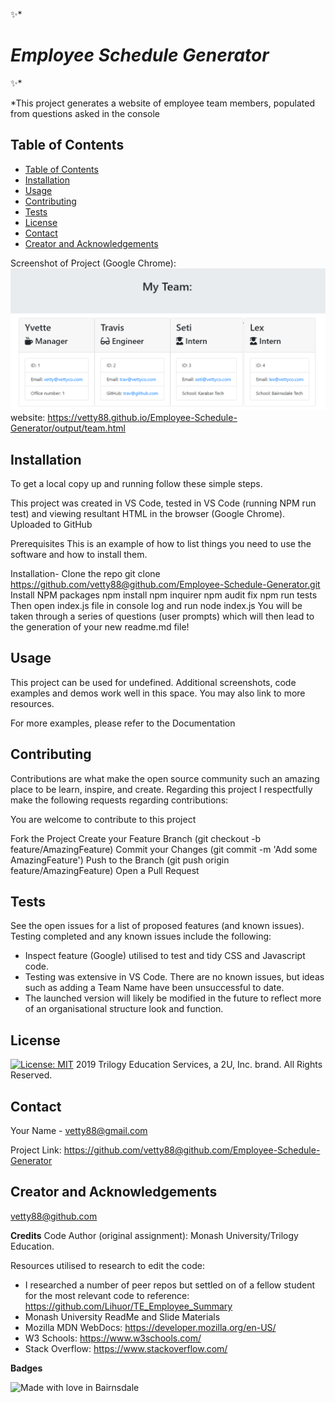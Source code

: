 ✨* *<h1>  Employee Schedule Generator </h1>* ✨*

*This project generates a website of employee team members, populated from questions asked in the console
  
   <!-- TABLE OF CONTENTS -->
## Table of Contents

- [Table of Contents](#table-of-contents)
- [Installation](#installation)
- [Usage](#usage)
- [Contributing](#contributing)
- [Tests](#tests)
- [License](#license)
- [Contact](#contact)
- [Creator and Acknowledgements](#creator-and-acknowledgements)

Screenshot of Project (Google Chrome): 
![Screenshot](Screen.PNG?raw=true "Screenshot")
website: https://vetty88.github.io/Employee-Schedule-Generator/output/team.html


## Installation
To get a local copy up and running follow these simple steps.

This project was created in VS Code, tested in VS Code (running NPM run test) and viewing resultant HTML in the browser (Google Chrome). Uploaded to GitHub

Prerequisites
This is an example of how to list things you need to use the software and how to install them.

Installation-
  Clone the repo
    git clone https://github.com/vetty88@github.com/Employee-Schedule-Generator.git
  Install NPM packages
    npm install
    npm inquirer
    npm audit fix
    npm run tests
  Then open index.js file in console log and run
    node index.js
  You will be taken through a series of questions (user prompts) which will then lead to the generation of your new readme.md file!


## Usage

This project can be used for undefined. Additional screenshots, code examples and demos work well in this space. You may also link to more resources.

For more examples, please refer to the Documentation

## Contributing

Contributions are what make the open source community such an amazing place to be learn, inspire, and create. Regarding this project I respectfully make the following requests regarding contributions:


You are welcome to contribute to this project

Fork the Project
  Create your Feature Branch 
    (git checkout -b feature/AmazingFeature)
  Commit your Changes 
    (git commit -m 'Add some AmazingFeature')
  Push to the Branch 
    (git push origin feature/AmazingFeature)
  Open a Pull Request

## Tests

See the open issues for a list of proposed features (and known issues). Testing completed and any known issues include the following:
* Inspect feature (Google) utilised to test and tidy CSS and Javascript code.
* Testing was extensive in VS Code. There are no known issues, but ideas such as adding a Team Name have been unsuccessful to date. 
* The launched version will likely be modified in the future to reflect more of an organisational structure look and function.
 
 
## License

[![License: MIT](https://img.shields.io/badge/License-MIT-yellow.svg)](https://opensource.org/licenses/MIT)
2019 Trilogy Education Services, a 2U, Inc. brand. All Rights Reserved.

## Contact

Your Name - vetty88@gmail.com

Project Link: https://github.com/vetty88@github.com/Employee-Schedule-Generator

## Creator and Acknowledgements

vetty88@github.com

**Credits**
Code Author (original assignment): Monash University/Trilogy Education.


Resources utilised to research to edit the code: 
* I researched a number of peer repos but settled on of a fellow student for the most relevant code to reference: https://github.com/Lihuor/TE_Employee_Summary
* Monash University ReadMe and Slide Materials
* Mozilla MDN WebDocs: https://developer.mozilla.org/en-US/ 
* W3 Schools: https://www.w3schools.com/
* Stack Overflow: https://www.stackoverflow.com/

**Badges**

![Made with love in Bairnsdale ](https://madewithlove.now.sh/au?heart=true&template=plastic&text=Bairnsdale+)
